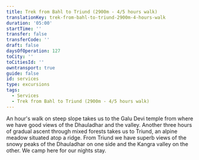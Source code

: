 ```yaml
---
title: Trek from Bahl to Triund (2900m - 4/5 hours walk)
translationKey: trek-from-bahl-to-triund-2900m-4-hours-walk
duration: '05:00'
startTime: ''
transfer: false
transferCode: ''
draft: false
daysOfOperation: 127
toCity: ''
toCitiesId: ''
owntransport: true
guide: false
id: services
type: excursions
tags:
  - Services
  - Trek from Bahl to Triund (2900m - 4/5 hours walk)
---
```

An hour's walk on steep slope takes us to the Galu Devi temple from where we have good views of the Dhauladhar and the valley. Another three hours of gradual ascent through mixed forests takes us to Triund, an alpine meadow situated atop a ridge. From Triund we have superb views of the snowy peaks of the Dhauladhar on one side and the Kangra valley on the other. We camp here for our nights stay.